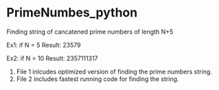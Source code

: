 # PrimeNumbes_python

Finding string of cancatened prime numbers of length N+5

Ex1: if N = 5
Result: 23579

Ex2: if N = 10
Result: 2357111317

1. File 1 inlcudes optimized version of finding the prime numbers string.
2. File 2 includes fastest running code for finding the string.
